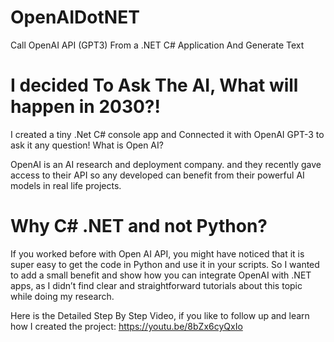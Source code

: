 # OpenAIDotNET
Call OpenAI API (GPT3) From a .NET C# Application And Generate Text

# I decided To Ask The AI, What will happen in 2030?!
I created a tiny .Net C# console app and Connected it with OpenAI GPT-3 to ask it any question!
What is Open AI?

OpenAI is an AI research and deployment company. and they recently gave access to their API so any developed can benefit from their powerful AI models
in real life projects.

# Why C# .NET and not Python?

If you worked before with Open AI API, you might have noticed that it is super easy to get the code in Python and use it in your scripts. So I wanted to add a small benefit and show how you can integrate OpenAI with .NET apps, as I didn’t find clear and straightforward tutorials about this topic while doing my research.

Here is the Detailed Step By Step Video, if you like to follow up and learn how I created the project:
https://youtu.be/8bZx6cyQxIo
